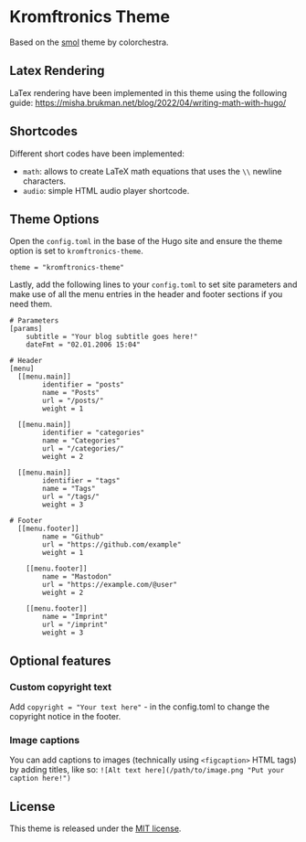 # Kromftronics Theme
Based on the [smol](https://github.com/colorchestra/smol) theme by colorchestra.

## Latex Rendering
LaTex rendering have been implemented in this theme using the following guide: https://misha.brukman.net/blog/2022/04/writing-math-with-hugo/

## Shortcodes
Different short codes have been implemented:
- `math`:
    allows to create LaTeX math equations that uses the `\\` newline characters.
- `audio`:
    simple HTML audio player shortcode.

## Theme Options
Open the `config.toml` in the base of the Hugo site and ensure the theme option is set to `kromftronics-theme`.

```
theme = "kromftronics-theme"
```

Lastly, add the following lines to your `config.toml` to set site parameters and make use of all the menu entries in the header and footer sections if you need them.

```
# Parameters
[params]
    subtitle = "Your blog subtitle goes here!"
    dateFmt = "02.01.2006 15:04"

# Header
[menu]
  [[menu.main]]
        identifier = "posts"
        name = "Posts"
        url = "/posts/"
        weight = 1 

  [[menu.main]]
        identifier = "categories"
        name = "Categories"
        url = "/categories/"
        weight = 2 

  [[menu.main]]
        identifier = "tags"
        name = "Tags"
        url = "/tags/"
        weight = 3

# Footer
  [[menu.footer]]
        name = "Github"
        url = "https://github.com/example"
        weight = 1 

    [[menu.footer]]
        name = "Mastodon"
        url = "https://example.com/@user"
        weight = 2 

    [[menu.footer]]
        name = "Imprint"
        url = "/imprint"
        weight = 3 

```

## Optional features
### Custom copyright text
Add `copyright = "Your text here"` - in the config.toml to change the copyright notice in the footer.

### Image captions
You can add captions to images (technically using `<figcaption>` HTML tags) by adding titles, like so: `![Alt text here](/path/to/image.png "Put your caption here!")`

## License
This theme is released under the [MIT license](https://github.com/colorchestra/smol/blob/master/LICENSE).
